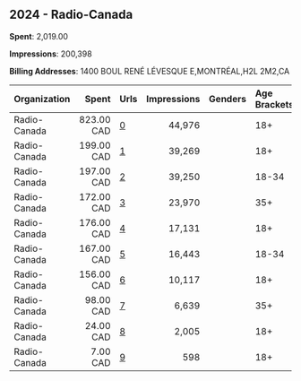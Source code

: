 ## 2024 - Radio-Canada 
**Spent**: 2,019.00

**Impressions**: 200,398

**Billing Addresses**: 1400 BOUL RENÉ LÉVESQUE E,MONTRÉAL,H2L 2M2,CA

|Organization|Spent|Urls|Impressions|Genders|Age Brackets|Country Codes|
|:---|---:|:---|---:|:---|:---|:---|
|Radio-Canada|823.00 CAD|[0](https://www.snap.com/political-ads/asset/3206430b3eb1bad566df2488cefbf8b3b05e010a9e09f3d9d2fb9f255dbec0c7?mediaType=mp4)|44,976||18+|canada|
|Radio-Canada|199.00 CAD|[1](https://www.snap.com/political-ads/asset/2f1e4cb639f75c6c182e7975bee35681a47975fb892c1a670e6f9b9a41468a23?mediaType=mp4)|39,269||18+|canada|
|Radio-Canada|197.00 CAD|[2](https://www.snap.com/political-ads/asset/2f1e4cb639f75c6c182e7975bee35681a47975fb892c1a670e6f9b9a41468a23?mediaType=mp4)|39,250||18-34|canada|
|Radio-Canada|172.00 CAD|[3](https://www.snap.com/political-ads/asset/2f1e4cb639f75c6c182e7975bee35681a47975fb892c1a670e6f9b9a41468a23?mediaType=mp4)|23,970||35+|canada|
|Radio-Canada|176.00 CAD|[4](https://www.snap.com/political-ads/asset/bc130302abcd98a4171590fa25bb429c2e2ee5d69e9eadc6848348ac7d3f4f44?mediaType=mp4)|17,131||18+|canada|
|Radio-Canada|167.00 CAD|[5](https://www.snap.com/political-ads/asset/bc130302abcd98a4171590fa25bb429c2e2ee5d69e9eadc6848348ac7d3f4f44?mediaType=mp4)|16,443||18-34|canada|
|Radio-Canada|156.00 CAD|[6](https://www.snap.com/political-ads/asset/c0056e71cee21f8d77118b26ccb1c7755cf0d56646dcb5ad5aae2b619cbff5c5?mediaType=mp4)|10,117||18+|canada|
|Radio-Canada|98.00 CAD|[7](https://www.snap.com/political-ads/asset/bc130302abcd98a4171590fa25bb429c2e2ee5d69e9eadc6848348ac7d3f4f44?mediaType=mp4)|6,639||35+|canada|
|Radio-Canada|24.00 CAD|[8](https://www.snap.com/political-ads/asset/17f48345167c62e466aa588c8cb08c2cff971007b20577d8044ef42f3d8919a9?mediaType=mp4)|2,005||18+|canada|
|Radio-Canada|7.00 CAD|[9](https://www.snap.com/political-ads/asset/f48c49abce6fe5524edd3eb656aa04b5f7be9b1075afade8daf90b7fb7290381?mediaType=mp4)|598||18+|canada|

